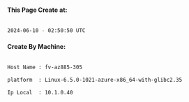 
   
#### This Page Create at:

```bash

2024-06-10 - 02:50:50 UTC

```

#### Create By Machine:

```bash

Host Name : fv-az885-305

platform  : Linux-6.5.0-1021-azure-x86_64-with-glibc2.35

Ip Local  : 10.1.0.40

```

